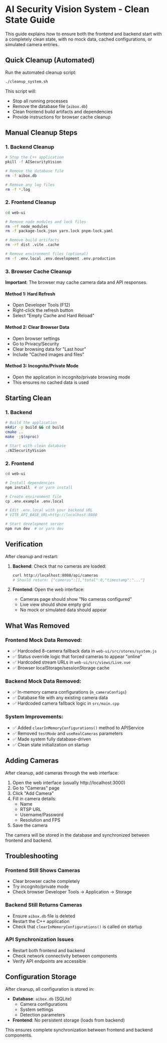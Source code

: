 # AI Security Vision System - Clean State Guide

This guide explains how to ensure both the frontend and backend start with a completely clean state, with no mock data, cached configurations, or simulated camera entries.

## Quick Cleanup (Automated)

Run the automated cleanup script:

```bash
./cleanup_system.sh
```

This script will:
- Stop all running processes
- Remove the database file (`aibox.db`)
- Clean frontend build artifacts and dependencies
- Provide instructions for browser cache cleanup

## Manual Cleanup Steps

### 1. Backend Cleanup

```bash
# Stop the C++ application
pkill -f AISecurityVision

# Remove the database file
rm -f aibox.db

# Remove any log files
rm -f *.log
```

### 2. Frontend Cleanup

```bash
cd web-ui

# Remove node modules and lock files
rm -rf node_modules
rm -f package-lock.json yarn.lock pnpm-lock.yaml

# Remove build artifacts
rm -rf dist .vite .cache

# Remove environment files (optional)
rm -f .env.local .env.development .env.production
```

### 3. Browser Cache Cleanup

**Important**: The browser may cache camera data and API responses.

#### Method 1: Hard Refresh
- Open Developer Tools (F12)
- Right-click the refresh button
- Select "Empty Cache and Hard Reload"

#### Method 2: Clear Browser Data
- Open browser settings
- Go to Privacy/Security
- Clear browsing data for "Last hour"
- Include "Cached images and files"

#### Method 3: Incognito/Private Mode
- Open the application in incognito/private browsing mode
- This ensures no cached data is used

## Starting Clean

### 1. Backend

```bash
# Build the application
mkdir -p build && cd build
cmake ..
make -j$(nproc)

# Start with clean database
./AISecurityVision
```

### 2. Frontend

```bash
cd web-ui

# Install dependencies
npm install  # or yarn install

# Create environment file
cp .env.example .env.local

# Edit .env.local with your backend URL
# VITE_API_BASE_URL=http://localhost:8080

# Start development server
npm run dev  # or yarn dev
```

## Verification

After cleanup and restart:

1. **Backend**: Check that no cameras are loaded:
   ```bash
   curl http://localhost:8080/api/cameras
   # Should return: {"cameras":[],"total":0,"timestamp":"..."}
   ```

2. **Frontend**: Open the web interface:
   - Cameras page should show "No cameras configured"
   - Live view should show empty grid
   - No mock or simulated data should appear

## What Was Removed

### Frontend Mock Data Removed:
- ✅ Hardcoded 8-camera fallback data in `web-ui/src/stores/system.js`
- ✅ Status override logic that forced cameras to appear "online"
- ✅ Hardcoded stream URLs in `web-ui/src/views/Live.vue`
- ✅ Browser localStorage/sessionStorage cache

### Backend Mock Data Removed:
- ✅ In-memory camera configurations (`m_cameraConfigs`)
- ✅ Database file with any existing camera data
- ✅ Hardcoded camera fallback logic in `src/main.cpp`

### System Improvements:
- ✅ Added `clearInMemoryConfigurations()` method to APIService
- ✅ Removed `testMode` and `useRealCameras` parameters
- ✅ Made system fully database-driven
- ✅ Clean state initialization on startup

## Adding Cameras

After cleanup, add cameras through the web interface:

1. Open the web interface (usually http://localhost:3000)
2. Go to "Cameras" page
3. Click "Add Camera"
4. Fill in camera details:
   - Name
   - RTSP URL
   - Username/Password
   - Resolution and FPS
5. Save the camera

The camera will be stored in the database and synchronized between frontend and backend.

## Troubleshooting

### Frontend Still Shows Cameras
- Clear browser cache completely
- Try incognito/private mode
- Check browser Developer Tools → Application → Storage

### Backend Still Returns Cameras
- Ensure `aibox.db` file is deleted
- Restart the C++ application
- Check that `clearInMemoryConfigurations()` is called on startup

### API Synchronization Issues
- Restart both frontend and backend
- Check network connectivity between components
- Verify API endpoints are accessible

## Configuration Storage

After cleanup, all configuration is stored in:
- **Database**: `aibox.db` (SQLite)
  - Camera configurations
  - System settings
  - Detection parameters
- **Frontend**: No persistent storage (loads from backend)

This ensures complete synchronization between frontend and backend components.
